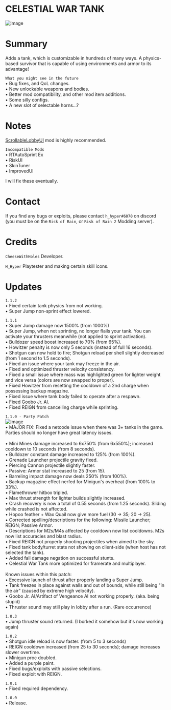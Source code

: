 # CELESTIAL WAR TANK
![image](https://i.postimg.cc/QCxXQN35/Celestial-War-Tank-BG.png)

# Summary
Adds a tank, which is customizable in hundreds of many ways. A physics-based survivor that is capable of using environments and armor to its advantage!

`What you might see in the future`
<br/>• Bug fixes, and QoL changes.
<br/>• New unlockable weapons and bodies.
<br/>• Better mod compatibility, and other mod item additions.
<br/>• Some silly configs.
<br/>• A new slot of selectable horns...?

# Notes
[ScrollableLobbyUI](https://thunderstore.io/package/KingEnderBrine/ScrollableLobbyUI/) mod is highly recommended.

`Incompatible Mods`
<br/>• RTAutoSprint Ex
<br/>• RiskUI 
<br/>• SkinTuner
<br/>• ImprovedUI

I will fix these eventually.

# Contact
If you find any bugs or exploits, please contact `h_hyper#6070` on discord (you must be on the `Risk of Rain`, or `Risk of Rain 2` Modding server).

# Credits

`CheeseWithHoles` Developer.

`H_Hyper` Playtester and making certain skill icons.

# Updates
`1.1.2`
<br/>• Fixed certain tank physics from not working.
<br/>• Super Jump non-sprint effect lowered.

`1.1.1`
<br/>• Super Jump damage now 1500% (from 1000%)
<br/>• Super Jump, when not sprinting, no longer flails your tank. You can activate your thrusters meanwhile (not applied to sprint activation).
<br/>• Bulldozer speed boost increased to 70% (from 65%).
<br/>• Howitzer penalty is now only 5 seconds (instead of full 16 seconds).
<br/>• Shotgun can now hold to fire; Shotgun reload per shell slightly decreased (from 1 second to 1.5 seconds).
<br/>• Fixed an issue where your tank may freeze in the air.
<br/>• Fixed and optimized thruster velocity consistency.
<br/>• Fixed a small issue where mass was highlighted green for lighter weight and vice versa (colors are now swapped to proper).
<br/>• Fixed Howitzer from resetting the cooldown of a 2nd charge when possessing backup magazine.
<br/>• Fixed issue where tank body failed to operate after a respawn.
<br/>• Fixed Goobo Jr. AI.
<br/>• Fixed REIGN from cancelling charge while sprinting.

`1.1.0 - Party Patch`
<br/>![image](https://i.postimg.cc/FshXn8Kg/Tank-fix-picture.png)
<br/>• MAJOR FIX: Fixed a netcode issue when there was 3+ tanks in the game. Parties should no longer have great latency issues.
<br/>
<br/>• Mini Mines damage increased to 6x750% (from 6x550%); increased cooldown to 10 seconds (from 8 seconds).
<br/>• Bulldozer constant damage increased to 125% (from 100%).
<br/>• Grenade Launcher projectile gravity fixed.
<br/>• Piercing Cannon projectile slightly faster.
<br/>• Passive: Armor stat increased to 25 (from 15).
<br/>• Barreling impact damage now deals 250% (from 100%).
<br/>• Backup magazine effect nerfed for Minigun's overheat (from 100% to 33%).
<br/>• Flamethrower hitbox tripled.
<br/>• Max thrust strength for lighter builds slightly increased.
<br/>• Crash recovery is now a total of 0.55 seconds (from 1.25 seconds). Sliding while crashed is not affected.
<br/>• Hopoo feather + Wax Quail now give more fuel (30 -> 35; 20 -> 25).
<br/>• Corrected spelling/descriptions for the following: Missile Launcher; REIGN; Passive Armor.
<br/>• Descriptions for M2s/M4s affected by cooldown now list cooldowns. M2s now list accuracies and blast radius.
<br/>• Fixed REIGN not properly shooting projectiles when aimed to the sky.
<br/>• Fixed tank body/turret stats not showing on client-side (when host has not selected the tank).
<br/>• Added fall damage negation on successful stunts.
<br/>• Celestial War Tank more optimized for framerate and multiplayer.
<br/>
<br/>Known issues within this patch:
<br/>• Excessive launch of thrust after properly landing a Super Jump.
<br/>• Tank freezes in place against walls and out of bounds, while still being "in the air" (caused by extreme high velocity).
<br/>• Goobo Jr. AI/Artifact of Vengeance AI not working properly.  (aka. being stupid)
<br/>• Thruster sound may still play in lobby after a run.  (Rare occurrence)

`1.0.3`
<br/>• Jump thruster sound returned.  (I borked it somehow but it's now working again)

`1.0.2`
<br/>• Shotgun idle reload is now faster. (from 5 to 3 seconds)
<br/>• REIGN cooldown increased (from 25 to 30 seconds); damage increases slower overtime.
<br/>• Minigun proc doubled.
<br/>• Added a purple paint.
<br/>• Fixed bugs/exploits with passive selections.
<br/>• Fixed exploit with REIGN.

`1.0.1` 
<br/>• Fixed required dependency.

`1.0.0` 
<br/>• Release.
